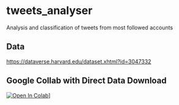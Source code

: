# tweets_analyser
Analysis and classification of tweets from most followed accounts

## Data
https://dataverse.harvard.edu/dataset.xhtml?id=3047332

## Google Collab with Direct Data Download 
[![Open In Colab](https://colab.research.google.com/assets/colab-badge.svg)](https://colab.research.google.com/drive/1K9cOA5vd_U474pn5KQy_l96Af8lz--Os)]

